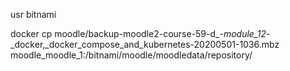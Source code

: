 usr
bitnami

docker cp moodle/backup-moodle2-course-59-d_-_module_12_-_docker,_docker_compose_and_kubernetes-20200501-1036.mbz moodle_moodle_1:/bitnami/moodle/moodledata/repository/
